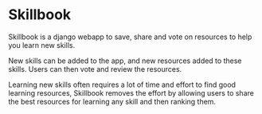 Skillbook
=========

Skillbook is a django webapp to save, share and vote on resources to help you learn new skills.

New skills can be added to the app, and new resources added to these skills. Users can then vote 
and review the resources. 

Learning new skills often requires a lot of time and effort to find good learning resources, Skillbook
removes the effort by allowing users to share the best resources for learning any skill and then ranking them.
